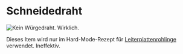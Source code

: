 # Schneidedraht

![Kein Würgedraht. Wirklich.](oredict:opencomputers:materialCuttingWire)

Dieses Item wird nur im Hard-Mode-Rezept für [Leiterplattenrohlinge](rawCircuitBoard.md) verwendet. Ineffektiv.
